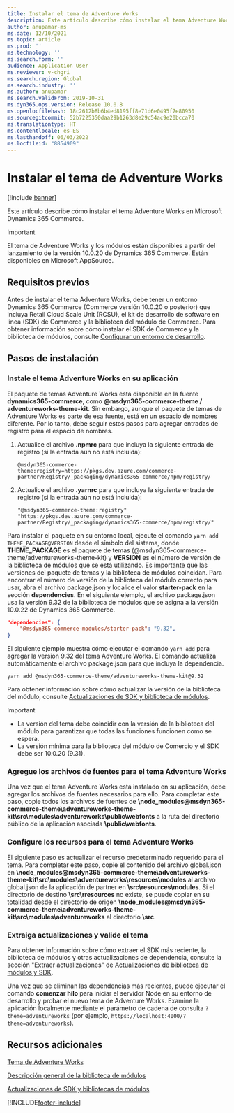 ```yaml
---
title: Instalar el tema de Adventure Works
description: Este artículo describe cómo instalar el tema Adventure Works en Microsoft Dynamics 365 Commerce.
author: anupamar-ms
ms.date: 12/10/2021
ms.topic: article
ms.prod: ''
ms.technology: ''
ms.search.form: ''
audience: Application User
ms.reviewer: v-chgri
ms.search.region: Global
ms.search.industry: ''
ms.author: anupamar
ms.search.validFrom: 2019-10-31
ms.dyn365.ops.version: Release 10.0.8
ms.openlocfilehash: 18c2612b8b6b4ed8195ff8e71d6e0495f7e80950
ms.sourcegitcommit: 52b7225350daa29b1263d8e29c54ac9e20bcca70
ms.translationtype: HT
ms.contentlocale: es-ES
ms.lasthandoff: 06/03/2022
ms.locfileid: "8854909"
---
```

# <a name="install-the-adventure-works-theme"></a>Instalar el tema de Adventure Works

[!include [banner](includes/banner.md)]

Este artículo describe cómo instalar el tema Adventure Works en Microsoft Dynamics 365 Commerce. 

> [!IMPORTANT]
> El tema de Adventure Works y los módulos están disponibles a partir del lanzamiento de la versión 10.0.20 de Dynamics 365 Commerce. Están disponibles en Microsoft AppSource.

## <a name="prerequisites"></a>Requisitos previos

Antes de instalar el tema Adventure Works, debe tener un entorno Dynamics 365 Commerce (Commerce versión 10.0.20 o posterior) que incluya Retail Cloud Scale Unit (RCSU), el kit de desarrollo de software en línea (SDK) de Commerce y la biblioteca del módulo de Commerce. Para obtener información sobre cómo instalar el SDK de Commerce y la biblioteca de módulos, consulte [Configurar un entorno de desarrollo](e-commerce-extensibility/setup-dev-environment.md). 

## <a name="installation-steps"></a>Pasos de instalación

### <a name="install-the-adventure-works-theme-in-your-application"></a>Instale el tema Adventure Works en su aplicación

El paquete de temas Adventure Works está disponible en la fuente **dynamics365-commerce**, como **@msdyn365-commerce-theme / adventureworks-theme-kit**. Sin embargo, aunque el paquete de temas de Adventure Works es parte de esa fuente, está en un espacio de nombres diferente. Por lo tanto, debe seguir estos pasos para agregar entradas de registro para el espacio de nombres.

1. Actualice el archivo **.npmrc** para que incluya la siguiente entrada de registro (si la entrada aún no está incluida):

    `@msdyn365-commerce-theme:registry=https://pkgs.dev.azure.com/commerce-partner/Registry/_packaging/dynamics365-commerce/npm/registry/`

1. Actualice el archivo **.yarnrc** para que incluya la siguiente entrada de registro (si la entrada aún no está incluida):

    `"@msdyn365-commerce-theme:registry" "https://pkgs.dev.azure.com/commerce-partner/Registry/_packaging/dynamics365-commerce/npm/registry/"`  
    
Para instalar el paquete en su entorno local, ejecute el comando `yarn add THEME_PACKAGE@VERSION` desde el símbolo del sistema, donde **THEME_PACKAGE** es el paquete de temas (@msdyn365-commerce-theme/adventureworks-theme-kit) y **VERSION** es el número de versión de la biblioteca de módulos que se está utilizando. Es importante que las versiones del paquete de temas y la biblioteca de módulos coincidan. Para encontrar el número de versión de la biblioteca del módulo correcto para usar, abra el archivo package.json y localice el valor **starter-pack** en la sección **dependencies**. En el siguiente ejemplo, el archivo package.json usa la versión 9.32 de la biblioteca de módulos que se asigna a la versión 10.0.22 de Dynamics 365 Commerce.  

```json
"dependencies": {
    "@msdyn365-commerce-modules/starter-pack": "9.32",
}
```

El siguiente ejemplo muestra cómo ejecutar el comando `yarn add` para agregar la versión 9.32 del tema Adventure Works. El comando actualiza automáticamente el archivo package.json para que incluya la dependencia.

`yarn add @msdyn365-commerce-theme/adventureworks-theme-kit@9.32`

Para obtener información sobre cómo actualizar la versión de la biblioteca del módulo, consulte [Actualizaciones de SDK y biblioteca de módulos](e-commerce-extensibility/sdk-updates.md). 

> [!IMPORTANT]
> - La versión del tema debe coincidir con la versión de la biblioteca del módulo para garantizar que todas las funciones funcionen como se espera. 
> - La versión mínima para la biblioteca del módulo de Comercio y el SDK debe ser 10.0.20 (9.31). 

### <a name="add-the-font-files-for-the-adventure-works-theme"></a>Agregue los archivos de fuentes para el tema Adventure Works

Una vez que el tema Adventure Works está instalado en su aplicación, debe agregar los archivos de fuentes necesarios para ello. Para completar este paso, copie todos los archivos de fuentes de **\node_modules@msdyn365-commerce-theme\adventureworks-theme-kit\src\modules\adventureworks\public\webfonts** a la ruta del directorio público de la aplicación asociada **\public\webfonts**.

### <a name="set-up-the-resources-for-the-adventure-works-theme"></a>Configure los recursos para el tema Adventure Works

El siguiente paso es actualizar el recurso predeterminado requerido para el tema. Para completar este paso, copie el contenido del archivo global.json en **\node_modules@msdyn365-commerce-theme\adventureworks-theme-kit\src\modules\adventureworks\resources\modules** al archivo global.json de la aplicación de partner en **\src\resources\modules**. Si el directorio de destino **\src\rresources** no existe, se puede copiar en su totalidad desde el directorio de origen **\node_modules@msdyn365-commerce-theme\adventureworks-theme-kit\src\modules\adventureworks** al directorio **\src**.

### <a name="pull-updates-and-validate-the-theme"></a>Extraiga actualizaciones y valide el tema

Para obtener información sobre cómo extraer el SDK más reciente, la biblioteca de módulos y otras actualizaciones de dependencia, consulte la sección "Extraer actualizaciones" de [Actualizaciones de biblioteca de módulos y SDK](e-commerce-extensibility/sdk-updates.md#pull-updates).

Una vez que se eliminan las dependencias más recientes, puede ejecutar el comando **comenzar hilo** para iniciar el servidor Node en su entorno de desarrollo y probar el nuevo tema de Adventure Works. Examine la aplicación localmente mediante el parámetro de cadena de consulta `?theme=adventureworks` (por ejemplo, `https://localhost:4000/?theme=adventureworks`).

## <a name="additional-resources"></a>Recursos adicionales

[Tema de Adventure Works](adventure-works-theme.md)

[Descripción general de la biblioteca de módulos](starter-kit-overview.md)

[Actualizaciones de SDK y bibliotecas de módulos](e-commerce-extensibility/sdk-updates.md)

[!INCLUDE[footer-include](../includes/footer-banner.md)]
